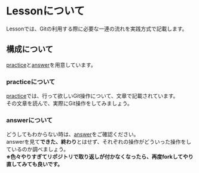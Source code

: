 # Lessonについて

Lessonでは、Gitの利用する際に必要な一連の流れを実践方式で記載します。  

## 構成について

[practice](./practice/README.md)と[answer](./answer/README.md)を用意しています。  

### practiceについて
[practice](./practice/README.md)では、行って欲しいGit操作について、文章で記載されています。  
その文章を読んで、実際にGit操作をしてみましょう。

### answerについて
どうしてもわからない時は、[answer](./answer/README.md)をご確認ください。  
answerを見て**できた、終わり**とはせず、それぞれの操作がどういった操作をしているのか調べましょう。  
**※色々やりすぎてリポジトリで取り返しが付かなくなったら、再度forkしてやり直してみても良いです。**
